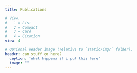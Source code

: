 ```yaml
---
title: Publications

# View.
#   1 = List
#   2 = Compact
#   3 = Card
#   4 = Citation
view: 4

# Optional header image (relative to `static/img/` folder).
header: can stuff go here?
  caption: "what happens if i put this here"
  image: ""
---
```

